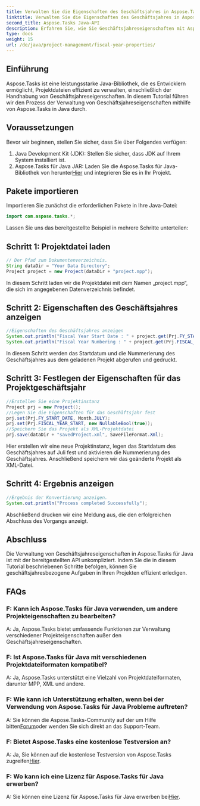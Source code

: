 ```yaml
---
title: Verwalten Sie die Eigenschaften des Geschäftsjahres in Aspose.Tasks
linktitle: Verwalten Sie die Eigenschaften des Geschäftsjahres in Aspose.Tasks
second_title: Aspose.Tasks Java-API
description: Erfahren Sie, wie Sie Geschäftsjahreseigenschaften mit Aspose.Tasks für Java effizient verwalten. Schritt-für-Schritt-Anleitung mit Beispielen.
type: docs
weight: 15
url: /de/java/project-management/fiscal-year-properties/
---
```

## Einführung
Aspose.Tasks ist eine leistungsstarke Java-Bibliothek, die es Entwicklern ermöglicht, Projektdateien effizient zu verwalten, einschließlich der Handhabung von Geschäftsjahreseigenschaften. In diesem Tutorial führen wir den Prozess der Verwaltung von Geschäftsjahreseigenschaften mithilfe von Aspose.Tasks in Java durch.
## Voraussetzungen
Bevor wir beginnen, stellen Sie sicher, dass Sie über Folgendes verfügen:
1. Java Development Kit (JDK): Stellen Sie sicher, dass JDK auf Ihrem System installiert ist.
2.  Aspose.Tasks für Java JAR: Laden Sie die Aspose.Tasks für Java-Bibliothek von herunter[Hier](https://releases.aspose.com/tasks/java/) und integrieren Sie es in Ihr Projekt.

## Pakete importieren
Importieren Sie zunächst die erforderlichen Pakete in Ihre Java-Datei:
```java
import com.aspose.tasks.*;
```

Lassen Sie uns das bereitgestellte Beispiel in mehrere Schritte unterteilen:
## Schritt 1: Projektdatei laden
```java
// Der Pfad zum Dokumentenverzeichnis.
String dataDir = "Your Data Directory";
Project project = new Project(dataDir + "project.mpp");
```
In diesem Schritt laden wir die Projektdatei mit dem Namen „project.mpp“, die sich im angegebenen Datenverzeichnis befindet.
## Schritt 2: Eigenschaften des Geschäftsjahres anzeigen
```java
//Eigenschaften des Geschäftsjahres anzeigen
System.out.println("Fiscal Year Start Date : " + project.get(Prj.FY_START_DATE));
System.out.println("Fiscal Year Numbering : " + project.get(Prj.FISCAL_YEAR_START));
```
In diesem Schritt werden das Startdatum und die Nummerierung des Geschäftsjahres aus dem geladenen Projekt abgerufen und gedruckt.
## Schritt 3: Festlegen der Eigenschaften für das Projektgeschäftsjahr
```java
//Erstellen Sie eine Projektinstanz
Project prj = new Project();
//Legen Sie die Eigenschaften für das Geschäftsjahr fest
prj.set(Prj.FY_START_DATE, Month.JULY);
prj.set(Prj.FISCAL_YEAR_START, new NullableBool(true));
//Speichern Sie das Projekt als XML-Projektdatei
prj.save(dataDir + "savedProject.xml", SaveFileFormat.Xml);
```
Hier erstellen wir eine neue Projektinstanz, legen das Startdatum des Geschäftsjahres auf Juli fest und aktivieren die Nummerierung des Geschäftsjahres. Anschließend speichern wir das geänderte Projekt als XML-Datei.
## Schritt 4: Ergebnis anzeigen
```java
//Ergebnis der Konvertierung anzeigen.
System.out.println("Process completed Successfully");
```
Abschließend drucken wir eine Meldung aus, die den erfolgreichen Abschluss des Vorgangs anzeigt.

## Abschluss
Die Verwaltung von Geschäftsjahreseigenschaften in Aspose.Tasks für Java ist mit der bereitgestellten API unkompliziert. Indem Sie die in diesem Tutorial beschriebenen Schritte befolgen, können Sie geschäftsjahresbezogene Aufgaben in Ihren Projekten effizient erledigen.
## FAQs
### F: Kann ich Aspose.Tasks für Java verwenden, um andere Projekteigenschaften zu bearbeiten?
A: Ja, Aspose.Tasks bietet umfassende Funktionen zur Verwaltung verschiedener Projekteigenschaften außer den Geschäftsjahreseigenschaften.
### F: Ist Aspose.Tasks für Java mit verschiedenen Projektdateiformaten kompatibel?
A: Ja, Aspose.Tasks unterstützt eine Vielzahl von Projektdateiformaten, darunter MPP, XML und andere.
### F: Wie kann ich Unterstützung erhalten, wenn bei der Verwendung von Aspose.Tasks für Java Probleme auftreten?
 A: Sie können die Aspose.Tasks-Community auf der um Hilfe bitten[Forum](https://forum.aspose.com/c/tasks/15)oder wenden Sie sich direkt an das Support-Team.
### F: Bietet Aspose.Tasks eine kostenlose Testversion an?
 A: Ja, Sie können auf die kostenlose Testversion von Aspose.Tasks zugreifen[Hier](https://releases.aspose.com/).
### F: Wo kann ich eine Lizenz für Aspose.Tasks für Java erwerben?
 A: Sie können eine Lizenz für Aspose.Tasks für Java erwerben bei[Hier](https://purchase.aspose.com/buy).